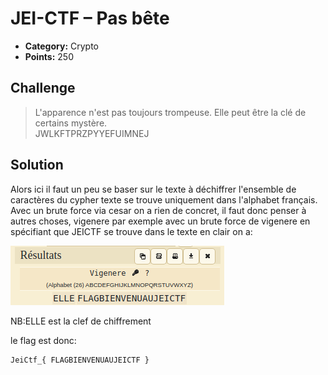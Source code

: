 # JEI-CTF – Pas bête

* **Category:** Crypto
* **Points:** 250

## Challenge
>   L'apparence n'est pas toujours trompeuse. Elle peut être la clé de certains mystère.<br> JWLKFTPRZPYYEFUIMNEJ
## Solution
Alors ici il faut un peu se baser sur le texte à déchiffrer
l'ensemble de caractères du cypher texte se trouve uniquement dans l'alphabet français. Avec un brute force via cesar on
a rien de concret, il faut donc penser à autres choses, vigenere par exemple
avec un brute force de vigenere en spécifiant que JEICTF se trouve dans le texte
en clair on a:

![](Ressources/elle.png)

NB:ELLE est la clef de chiffrement

le flag est donc:
```
JeiCtf_{ FLAGBIENVENUAUJEICTF }
```
